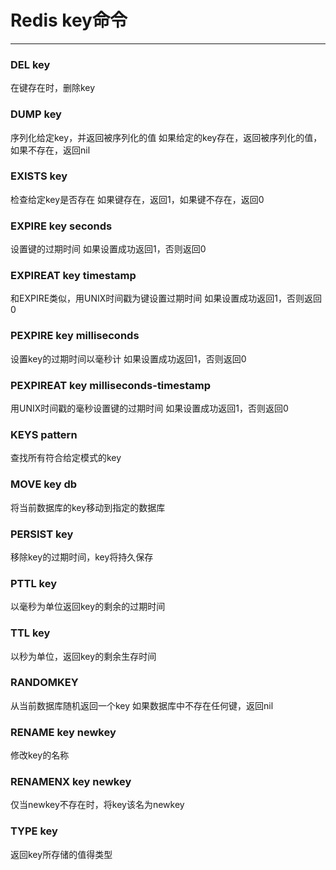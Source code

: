 # Redis key命令
***

### DEL key
在键存在时，删除key

### DUMP key
序列化给定key，并返回被序列化的值
如果给定的key存在，返回被序列化的值，如果不存在，返回nil

### EXISTS key
检查给定key是否存在
如果键存在，返回1，如果键不存在，返回0

### EXPIRE key seconds
设置键的过期时间
如果设置成功返回1，否则返回0

### EXPIREAT key timestamp
和EXPIRE类似，用UNIX时间戳为键设置过期时间
如果设置成功返回1，否则返回0

### PEXPIRE key milliseconds
设置key的过期时间以毫秒计
如果设置成功返回1，否则返回0

### PEXPIREAT key milliseconds-timestamp
用UNIX时间戳的毫秒设置键的过期时间
如果设置成功返回1，否则返回0

### KEYS pattern
查找所有符合给定模式的key

### MOVE key db
将当前数据库的key移动到指定的数据库

### PERSIST key
移除key的过期时间，key将持久保存

### PTTL key
以毫秒为单位返回key的剩余的过期时间

### TTL key
以秒为单位，返回key的剩余生存时间

### RANDOMKEY
从当前数据库随机返回一个key
如果数据库中不存在任何键，返回nil

### RENAME key newkey
修改key的名称

### RENAMENX key newkey
仅当newkey不存在时，将key该名为newkey

### TYPE key
返回key所存储的值得类型